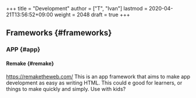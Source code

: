 +++
title = "Development"
author = ["T", "Ivan"]
lastmod = 2020-04-21T13:56:52+09:00
weight = 2048
draft = true
+++

## Frameworks {#frameworks}


### APP {#app}


#### Remake {#remake}

<https://remaketheweb.com/>
This is an app framework that aims to make app development as
easy as writing HTML. This could e good for learners, or things
to make quickly and simply. Use with kids?
